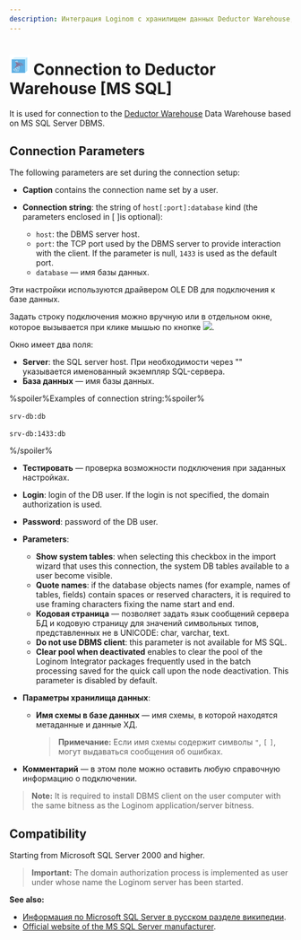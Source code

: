```yaml
---
description: Интеграция Loginom с хранилищем данных Deductor Warehouse, основанным на СУБД MS SQL Server. Параметры подключения. Совместимость.
---
```

# ![wh-mssql](./../../../images/icons/common/data-sources/wh-mssql_default.svg) Connection to Deductor Warehouse [MS SQL]

It is used for connection to the [Deductor Warehouse](./../../../data-format/data-warehouse.md) Data Warehouse based on MS SQL Server DBMS.


## Connection Parameters

The following parameters are set during the connection setup:

* **Caption** contains the connection name set by a user.
* **Connection string**: the string of `host[:port]:database` kind (the parameters enclosed in [ ]is optional):

   * `host`: the DBMS server host.
   * `port`: the TCP port used by the DBMS server to provide interaction with the client. If the parameter is null, `1433` is used as the default port.
   * `database` — имя базы данных.

Эти настройки используются драйвером OLE DB для подключения к базе данных.

Задать строку подключения можно вручную или в отдельном окне, которое вызывается при клике мышью по кнопке ![ ](./../../../images/extjs-theme/form/open-trigger/open-trigger_default.svg).

Окно имеет два поля:
* **Server**: the SQL server host. При необходимости через "" указывается именованный экземпляр SQL-сервера.
* **База данных** — имя базы данных.

%spoiler%Examples of connection string:%spoiler%

`srv-db:db`

`srv-db:1433:db`

%/spoiler%

* **Тестировать** — проверка возможности подключения при заданных настройках.
* **Login**: login of the DB user. If the login is not specified, the domain authorization is used.
* **Password**: password of the DB user.

* **Parameters**:
   * **Show system tables**: when selecting this checkbox in the import wizard that uses this connection, the system DB tables available to a user become visible.
   * **Quote names**: if the database objects names (for example, names of tables, fields) contain spaces or reserved characters, it is required to use framing characters fixing the name start and end.
   * **Кодовая страница** — позволяет задать язык сообщений сервера БД и кодовую страницу для значений символьных типов, представленных не в UNICODE: char, varchar, text.
   * **Do not use DBMS client**: this parameter is not available for MS SQL.
   * **Clear pool when deactivated** enables to clear the pool of the Loginom Integrator packages frequently used in the batch processing saved for the quick call upon the node deactivation. This parameter is disabled by default.

* **Параметры хранилища данных**:

   * **Имя схемы в базе данных** — имя схемы, в которой находятся метаданные и данные ХД.

      > **Примечание:** Если имя схемы содержит символы `"`, `[` `]`, могут выдаваться сообщения об ошибках.

* **Комментарий** — в этом поле можно оставить любую справочную информацию о подключении.

> **Note:** It is required to install DBMS client on the user computer with the same bitness as the Loginom application/server bitness.

## Compatibility

Starting from Microsoft SQL Server 2000 and higher.

> **Important:** The domain authorization process is implemented as user under whose name the Loginom server has been started.

**See also:**

* [Информация по Microsoft SQL Server в русском разделе википедии](https://ru.wikipedia.org/wiki/Microsoft_SQL_Server).
* [Official website of the MS SQL Server manufacturer](https://www.microsoft.com/ru-ru/sql-server).
